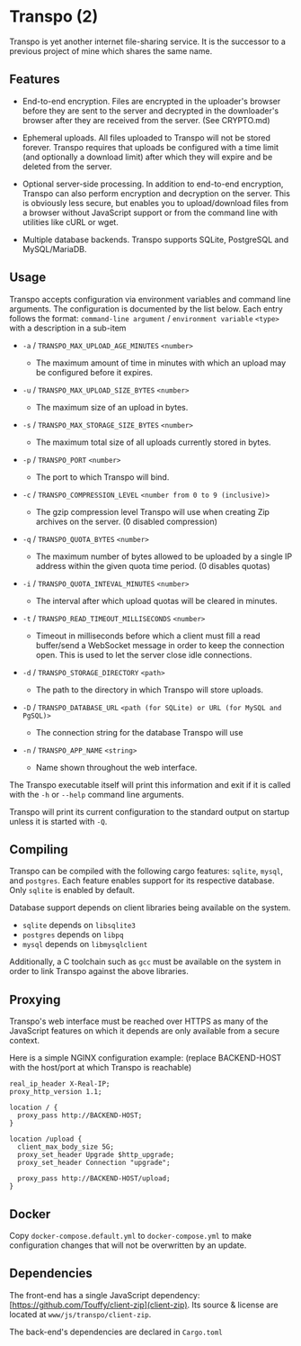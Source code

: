 # Transpo (2)
Transpo is yet another internet file-sharing service. It is the successor to a
previous project of mine which shares the same name.

## Features
- End-to-end encryption. Files are encrypted in the uploader's browser before
  they are sent to the server and decrypted in the downloader's browser after
  they are received from the server. (See CRYPTO.md)

- Ephemeral uploads. All files uploaded to Transpo will not be stored forever.
  Transpo requires that uploads be configured with a time limit (and optionally
  a download limit) after which they will expire and be deleted from the
  server.

- Optional server-side processing. In addition to end-to-end encryption,
  Transpo can also perform encryption and decryption on the server. This is
  obviously less secure, but enables you to upload/download files from a
  browser without JavaScript support or from the command line with utilities
  like cURL or wget.

- Multiple database backends. Transpo supports SQLite, PostgreSQL and
  MySQL/MariaDB.

## Usage
Transpo accepts configuration via environment variables and command line
arguments. The configuration is documented by the list below. Each entry follows
the format: `command-line argument` / `environment variable` `<type>` with a
description in a sub-item

- `-a` / `TRANSPO_MAX_UPLOAD_AGE_MINUTES` `<number>`
  - The maximum amount of time in minutes with which an upload may be configured
    before it expires.

- `-u` / `TRANSPO_MAX_UPLOAD_SIZE_BYTES` `<number>`
  - The maximum size of an upload in bytes.

- `-s` / `TRANSPO_MAX_STORAGE_SIZE_BYTES` `<number>`
  - The maximum total size of all uploads currently stored in bytes.

- `-p` / `TRANSPO_PORT` `<number>`
  - The port to which Transpo will bind.

- `-c` / `TRANSPO_COMPRESSION_LEVEL` `<number from 0 to 9 (inclusive)>`
  - The gzip compression level Transpo will use when creating Zip archives on
    the server. (0 disabled compression)

- `-q` / `TRANSPO_QUOTA_BYTES` `<number>`
  - The maximum number of bytes allowed to be uploaded by a single IP address
    within the given quota time period. (0 disables quotas)

- `-i` / `TRANSPO_QUOTA_INTEVAL_MINUTES` `<number>`
  - The interval after which upload quotas will be cleared in minutes.

- `-t` / `TRANSPO_READ_TIMEOUT_MILLISECONDS` `<number>`
  - Timeout in milliseconds before which a client must fill a read buffer/send a
    WebSocket message in order to keep the connection open. This is used to let
    the server close idle connections.

- `-d` / `TRANSPO_STORAGE_DIRECTORY` `<path>`
  - The path to the directory in which Transpo will store uploads.

- `-D` / `TRANSPO_DATABASE_URL` `<path (for SQLite) or URL (for MySQL and PgSQL)>`
  - The connection string for the database Transpo will use

- `-n` / `TRANSPO_APP_NAME` `<string>`
  - Name shown throughout the web interface.

The Transpo executable itself will print this information and exit if it is
called with the `-h` or `--help` command line arguments.

Transpo will print its current configuration to the standard output on startup
unless it is started with `-Q`.

## Compiling
Transpo can be compiled with the following cargo features: 
`sqlite`, `mysql`, and `postgres`. Each feature enables support for its
respective database. Only `sqlite` is enabled by default.

Database support depends on client libraries being available on the system.
- `sqlite` depends on `libsqlite3`
- `postgres` depends on `libpq`
- `mysql` depends on `libmysqlclient`

Additionally, a C toolchain such as `gcc` must be available on the system in
order to link Transpo against the above libraries.

## Proxying
Transpo's web interface must be reached over HTTPS as many of the JavaScript
features on which it depends are only available from a secure context.

Here is a simple NGINX configuration example:
(replace BACKEND-HOST with the host/port at which Transpo is reachable)
```nginx
real_ip_header X-Real-IP;
proxy_http_version 1.1;

location / {
  proxy_pass http://BACKEND-HOST;
}

location /upload {
  client_max_body_size 5G;
  proxy_set_header Upgrade $http_upgrade;
  proxy_set_header Connection "upgrade";

  proxy_pass http://BACKEND-HOST/upload;
}
```

## Docker
Copy `docker-compose.default.yml` to `docker-compose.yml` to make configuration
changes that will not be overwritten by an update.

## Dependencies
The front-end has a single JavaScript dependency:
[https://github.com/Touffy/client-zip](client-zip). Its source & license are
located at ``www/js/transpo/client-zip``.

The back-end's dependencies are declared in ``Cargo.toml``
